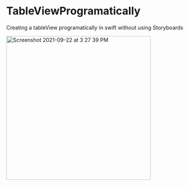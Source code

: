 # TableViewProgramatically
Creating a tableView programatically in swift without using Storyboards


<img width="385" alt="Screenshot 2021-09-22 at 3 27 39 PM" src="https://user-images.githubusercontent.com/29317939/134324209-906d23ee-8b2f-44c9-8f17-0990832758eb.png">

